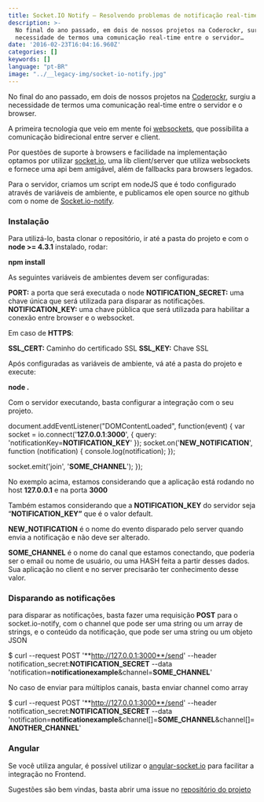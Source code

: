 ```yaml
---
title: Socket.IO Notify — Resolvendo problemas de notificação real-time
description: >-
  No final do ano passado, em dois de nossos projetos na Coderockr, surgiu a
  necessidade de termos uma comunicação real-time entre o servidor…
date: '2016-02-23T16:04:16.960Z'
categories: []
keywords: []
language: "pt-BR"
image: "../__legacy-img/socket-io-notify.jpg"
---
```


No final do ano passado, em dois de nossos projetos na [Coderockr](http://www.coderockr.com), surgiu a necessidade de termos uma comunicação real-time entre o servidor e o browser.

A primeira tecnologia que veio em mente foi [websockets](https://developer.mozilla.org/pt-BR/docs/WebSockets), que possibilita a comunicação bidirecional entre server e client.

Por questões de suporte à browsers e facilidade na implementação optamos por utilizar [socket.io](http://socket.io/), uma lib client/server que utiliza websockets e fornece uma api bem amigável, além de fallbacks para browsers legados.

Para o servidor, criamos um script em nodeJS que é todo configurado através de variáveis de ambiente, e publicamos ele open source no github com o nome de [Socket.io-notify](https://github.com/viniciusdacal/socket.io-notify).

### Instalação

Para utilizá-lo, basta clonar o repositório, ir até a pasta do projeto e com o **node >= 4.3.1** instalado, rodar:

**npm install**

As seguintes variáveis de ambientes devem ser configuradas:

**PORT:** a porta que será executada o node
**NOTIFICATION\_SECRET:** uma chave única que será utilizada para disparar as notificações.
**NOTIFICATION\_KEY:** uma chave pública que será utilizada para habilitar a conexão entre browser e o websocket.

Em caso de **HTTPS**:

**SSL\_CERT:** Caminho do certificado SSL
**SSL\_KEY:** Chave SSL

Após configuradas as variáveis de ambiente, vá até a pasta do projeto e execute:

**node .**

Com o servidor executando, basta configurar a integração com o seu projeto.

document.addEventListener("DOMContentLoaded", function(event) {
  var socket = io.connect('**127.0.0.1**:**3000**', {
    query: 'notificationKey=**NOTIFICATION\_KEY**'
  });
  socket.on('**NEW\_NOTIFICATION**', function (notification) {
    console.log(notification);
  });

  socket.emit('join', '**SOME\_CHANNEL**');
});

No exemplo acima, estamos considerando que a aplicação está rodando no host **127.0.0.1** e na porta **3000**

Também estamos considerando que a **NOTIFICATION\_KEY** do servidor seja “**NOTIFICATION\_KEY”** que é o valor default.

**NEW\_NOTIFICATION** é o nome do evento disparado pelo server quando envia a notificação e não deve ser alterado.

**SOME\_CHANNEL** é o nome do canal que estamos conectando, que poderia ser o email ou nome de usuário, ou uma HASH feita a partir desses dados. Sua aplicação no client e no server precisarão ter conhecimento desse valor.

### Disparando as notificações

para disparar as notificações, basta fazer uma requisição **POST** para o socket.io-notify, com o channel que pode ser uma string ou um array de strings, e o conteúdo da notificação, que pode ser uma string ou um objeto JSON

$ curl --request POST '**http://127.0.0.1:3000**/send' --header notification\_secret:**NOTIFICATION\_SECRET** --data 'notification=**notificationexample**&channel=**SOME\_CHANNEL**'

No caso de enviar para múltiplos canais, basta enviar channel como array

$ curl --request POST '**http://127.0.0.1:3000**/send' --header notification\_secret:**NOTIFICATION\_SECRET** --data 'notification=**notificationexample**&channel\[\]=**SOME\_CHANNEL**&channel\[\]=**ANOTHER\_CHANNEL**'

### Angular

Se você utiliza angular, é possível utilizar o [angular-socket.io](https://github.com/btford/angular-socket-io) para facilitar a integração no Frontend.

Sugestões são bem vindas, basta abrir uma issue no [repositório do projeto](https://github.com/viniciusdacal/socket.io-notify)
